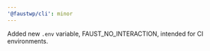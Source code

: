 ```yaml
---
'@faustwp/cli': minor
---
```


Added new `.env` variable, FAUST_NO_INTERACTION, intended for CI environments.

